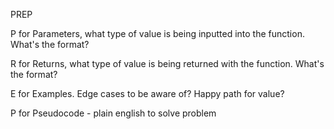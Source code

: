 PREP 

P for Parameters, what type of value is being inputted into the function. What's the format?

R for Returns, what type of value is being returned with the function. What's the format?

E for Examples. Edge cases to be aware of? Happy path for value? 

P for Pseudocode - plain english to solve problem